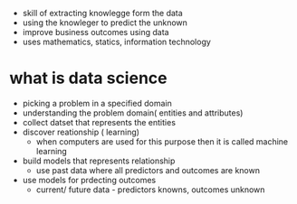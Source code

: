* skill of extracting knowlegge form the data
* using the knowleger to predict the unknown
* improve business outcomes using data
* uses mathematics, statics, information technology



# what is data science
* picking a problem in a specified domain
* understanding the problem domain( entities and attributes)
* collect datset that represents the entities
* discover reationship ( learning)
    * when computers are used for this purpose then it is called machine learning
* build models that represents relationship
    * use past data where all predictors and outcomes are known
* use models for prdecting outcomes
    * current/ future data - predictors knowns, outcomes unknown
